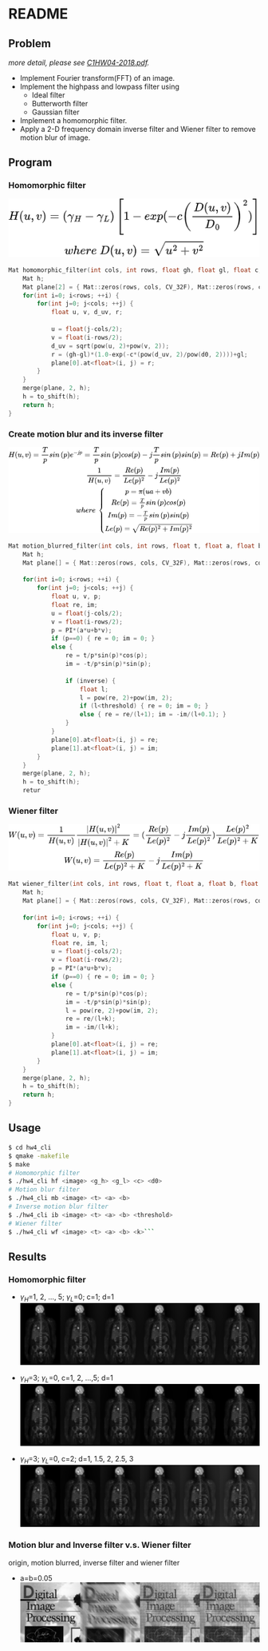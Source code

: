 # README  

## Problem  
*more detail, please see [C1HW04-2018.pdf](./C1HW04-2018.pdf).*

* Implement Fourier transform(FFT) of an image.
* Implement the highpass and lowpass filter using
  * Ideal filter
  * Butterworth filter
  * Gaussian filter
* Implement a homomorphic filter.
* Apply a 2-D frequency domain inverse filter and Wiener filter to remove motion blur of image.

## Program  
### Homomorphic filter  
<!-- $$
H(u, v)=(\gamma_H-\gamma_L)\left[ 1-exp(-c\left( \frac{D(u, v)}{D_0} \right)^2) \right]\\
where\ D(u, v)=\sqrt{u^2+v^2}
$$ -->
![](./imgs/hf_equation.png)
```cpp
Mat homomorphic_filter(int cols, int rows, float gh, float gl, float c, float d0) {
    Mat h;
    Mat plane[2] = { Mat::zeros(rows, cols, CV_32F), Mat::zeros(rows, cols, CV_32F) };
    for(int i=0; i<rows; ++i) {
        for(int j=0; j<cols; ++j) {
            float u, v, d_uv, r;

            u = float(j-cols/2);
            v = float(i-rows/2);
            d_uv = sqrt(pow(u, 2)+pow(v, 2));
            r = (gh-gl)*(1.0-exp(-c*(pow(d_uv, 2)/pow(d0, 2))))+gl;
            plane[0].at<float>(i, j) = r;
        }
    }
    merge(plane, 2, h);
    h = to_shift(h);
    return h;
}
```

### Create motion blur and its inverse filter  
<!-- $$
H(u, v)=\frac{T}{p}sin\left( p \right)e^{-jp}=\frac{T}{p}sin\left( p \right)cos(p)-j\frac{T}{p}sin\left( p \right)sin(p)=Re(p)+jIm(p)\\
\frac{1}{H(u, v)}=\frac{Re(p)}{Le(p)^2}-j\frac{Im(p)}{Le(p)^2}\\
where\ \left\{ \begin{array}{cl}
p=\pi(ua+vb) \\
Re(p)=\frac{T}{p}sin\left( p \right)cos(p) \\
Im(p)=-\frac{T}{p}sin\left( p \right)sin(p) \\
Le(p)= \sqrt{Re(p)^2+Im(p)^2}
\end{array} \right.
$$ -->
![](./imgs/motion_blurred_equation.png)

```cpp
Mat motion_blurred_filter(int cols, int rows, float t, float a, float b, bool inverse=false, float threshold=0.0) {
    Mat h;
    Mat plane[] = { Mat::zeros(rows, cols, CV_32F), Mat::zeros(rows, cols, CV_32F) };

    for(int i=0; i<rows; ++i) {
        for(int j=0; j<cols; ++j) {
            float u, v, p;
            float re, im;
            u = float(j-cols/2);
            v = float(i-rows/2);
            p = PI*(a*u+b*v);
            if (p==0) { re = 0; im = 0; }
            else {
                re = t/p*sin(p)*cos(p);
                im = -t/p*sin(p)*sin(p);

                if (inverse) {
                    float l;
                    l = pow(re, 2)+pow(im, 2);
                    if (l<threshold) { re = 0; im = 0; }
                    else { re = re/(l+1); im = -im/(l+0.1); }
                }
            }
            plane[0].at<float>(i, j) = re;
            plane[1].at<float>(i, j) = im;
        }
    }
    merge(plane, 2, h);
    h = to_shift(h);
    retur
```
### Wiener filter  
<!-- $$
W(u, v)=\frac{1}{H(u, v)}\frac{\left| H(u, v) \right|^2}{\left| H(u, v) \right|^2+K}=(\frac{Re(p)}{Le(p)^2}-j\frac{Im(p)}{Le(p)^2})\frac{Le(p)^2}{Le(p)^2+K}\\
W(u,v)=\frac{Re(p)}{Le(p)^2+K}-j\frac{Im(p)}{Le(p)^2+K}
$$ -->
![](./imgs/wiener_filter_equation.png)
```cpp
Mat wiener_filter(int cols, int rows, float t, float a, float b, float k) {
    Mat h;
    Mat plane[] = { Mat::zeros(rows, cols, CV_32F), Mat::zeros(rows, cols, CV_32F) };

    for(int i=0; i<rows; ++i) {
        for(int j=0; j<cols; ++j) {
            float u, v, p;
            float re, im, l;
            u = float(j-cols/2);
            v = float(i-rows/2);
            p = PI*(a*u+b*v);
            if (p==0) { re = 0; im = 0; }
            else {
                re = t/p*sin(p)*cos(p);
                im = -t/p*sin(p)*sin(p);
                l = pow(re, 2)+pow(im, 2);
                re = re/(l+k); 
                im = -im/(l+k);
            }
            plane[0].at<float>(i, j) = re;
            plane[1].at<float>(i, j) = im;
        }
    }
    merge(plane, 2, h);
    h = to_shift(h);
    return h;
}
```

## Usage  
```sh
$ cd hw4_cli
$ qmake -makefile
$ make
# Homomorphic filter
$ ./hw4_cli hf <image> <g_h> <g_l> <c> <d0>
# Motion blur filter
$ ./hw4_cli mb <image> <t> <a> <b>
# Inverse motion blur filter
$ ./hw4_cli ib <image> <t> <a> <b> <threshold>
# Wiener filter
$ ./hw4_cli wf <image> <t> <a> <b> <k>```
```

## Results  
### Homomorphic filter  

* $\gamma_H$=1, 2, ..., 5; $\gamma_L$=0; c=1; d=1  
    ![](./imgs/2_diff_g_h.jpg)

* $\gamma_H$=3; $\gamma_L$=0, c=1, 2, ...,5; d=1  
    ![](./imgs/2_diff_c.jpg)

* $\gamma_H$=3; $\gamma_L$=0, c=2; d=1, 1.5, 2, 2.5, 3  
    ![](./imgs/2_diff_d.jpg)

### Motion blur and Inverse filter v.s. Wiener filter
origin, motion blurred, inverse filter and wiener filter
* a=b=0.05  
    ![](./imgs/ab_005.jpg)
